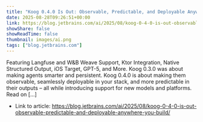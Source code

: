 ```yaml
---
title: "Koog 0.4.0 Is Out: Observable, Predictable, and Deployable Anywhere You Build"
date: 2025-08-28T09:26:51+00:00
link: https://blog.jetbrains.com/ai/2025/08/koog-0-4-0-is-out-observable-predictable-and-deployable-anywhere-you-build/
showShare: false
showReadTime: false
thumbnail: images/ai.png
tags: ["blog.jetbrains.com"]
---
```

Featuring Langfuse and W&B Weave Support, Ktor Integration, Native Structured Output, iOS Target, GPT-5, and More. Koog 0.3.0 was about making agents smarter and persistent. Koog 0.4.0 is about making them observable, seamlessly deployable in your stack, and more predictable in their outputs – all while introducing support for new models and platforms. Read on […]

- Link to article: https://blog.jetbrains.com/ai/2025/08/koog-0-4-0-is-out-observable-predictable-and-deployable-anywhere-you-build/